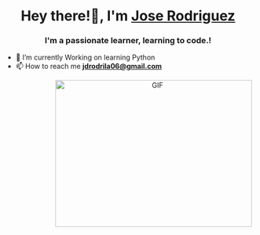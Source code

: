 <h1 align="center">Hey there!👋, I'm <a href="https://100rabhcsmc.github.io/Me.io/" target="blank">
Jose Rodriguez</a></h1>

<h3 align="center">I'm a passionate learner, learning to code.!</h3>


- 🌱 I’m currently Working on learning Python
- 📫 How to reach me **jdrodrila06@gmail.com**

 
<a target="_blank" align="center">
  <img align="right" top="500" height="300" width="400" alt="GIF" src="https://media.giphy.com/media/SWoSkN6DxTszqIKEqv/giphy.gif">
</a>
